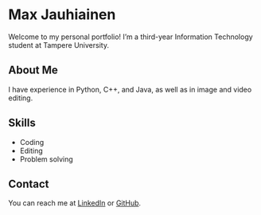# Max Jauhiainen
Welcome to my personal portfolio! I’m a third-year Information Technology student at Tampere University.

## About Me
I have experience in Python, C++, and Java, as well as in image and video editing.

## Skills
- Coding
- Editing
- Problem solving

## Contact
You can reach me at [LinkedIn](https://www.linkedin.com/in/max-jauhiainen-9926082a7/) or [GitHub](https://github.com/Morttare).
